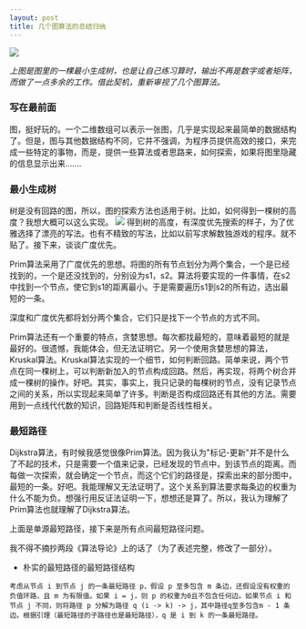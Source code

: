```yaml
---
layout: post
title: 几个图算法的总结归纳
---
```



![](http://7vzrt9.com1.z0.glb.clouddn.com/graph.png)

*上图是图里的一棵最小生成树，也是让自己练习算时，输出不再是数字或者矩阵， 而做了一点多余的工作。借此契机，重新审视了几个图算法。*


### 写在最前面
图，挺好玩的。一个二维数组可以表示一张图，几乎是实现起来最简单的数据结构了。但是，图与其他数据结构不同，它并不强调，为程序员提供高效的接口，来完成一些特定的事物，而是，提供一些算法或者思路来，如何探索，如果将图里隐藏的信息显示出来.......

### 最小生成树
树是没有回路的图，所以，图的探索方法也适用于树。比如，如何得到一棵树的高度？我想大概可以这么实现。
![](http://7vzrt9.com1.z0.glb.clouddn.com/code1.png)
得到树的高度，有深度优先搜索的样子，为了优雅选择了漂亮的写法。也有不精致的写法，比如以前写求解数独游戏的程序。就不贴了。接下来，谈谈广度优先。

Prim算法采用了广度优先的思想。将图的所有节点划分为两个集合，一个是已经找到的，一个是还没找到的，分别设为s1，s2。算法将要实现的一件事情，在s2中找到一个节点，使它到s1的距离最小。于是需要遍历s1到s2的所有边，选出最短的一条。

深度和广度优先都将划分两个集合，它们只是找下一个节点的方式不同。

Prim算法还有一个重要的特点，贪婪思想。每次都找最短的，意味着最短的就是最好的。很遗憾，我能体会，但无法证明它。另一个使用贪婪思想的算法，Kruskal算法。Kruskal算法实现的一个细节，如何判断回路。简单来说，两个节点在同一棵树上，可以判断新加入的节点构成回路。然后，再实现，将两个树合并成一棵树的操作。好吧。其实，事实上，我只记录的每棵树的节点，没有记录节点之间的关系，所以实现起来简单了许多。判断是否构成回路还有其他的方法。需要用到一点线代代数的知识，回路矩阵和判断是否线性相关。

### 最短路径
Dijkstra算法，有时候我感觉很像Prim算法。因为我认为"标记-更新"并不是什么了不起的技术，只是需要一个值来记录，已经发现的节点中，到该节点的距离。而每做一次探索，就会确定一个节点，而这个它们的路径是，探索出来的部分图中，最短的一条。好吧。我能理解又无法证明了。这个关系到算法要求每条边的权重为什么不能为负。想强行用反证法证明一下，想想还是算了。所以，我认为理解了Prim算法也就理解了Dijkstra算法。

上面是单源最短路径，接下来是所有点间最短路径问题。

我不得不摘抄两段《算法导论》上的话了（为了表述完整，修改了一部分）。

+ 朴实的最短路径的最短路径结构
	
```
考虑从节点 i 到节点 j 的一条最短路径 p，假设 p 至多包含 m 条边，还假设没有权重的负值环路，且 m 为有限值。如果 i = j，则 p 的权重为0且不包含任何边。如果节点 i 和节点 j 不同，则将路径 p 分解为路径 q (i -> k) -> j，其中路径q至多包含m - 1 条边。根据引理（最短路径的子路径也是最短路径），q 是 i 到 k 的一条最短路径。
 ```
























